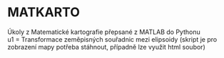 # MATKARTO
Úkoly z Matematické kartografie přepsané z MATLAB do Pythonu\
u1 = Transformace zeměpisných souřadnic mezi elipsoidy (skript je pro zobrazení mapy potřeba stáhnout, případně lze využit html soubor)
